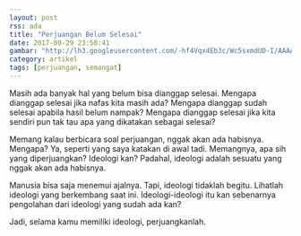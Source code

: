 ```yaml
---
layout: post
rss: ada
title: "Perjuangan Belum Selesai"
date: 2017-09-29 23:58:41
gambar: "http://lh3.googleusercontent.com/-hf4Vqx4Eb3c/Wc5sxmdUD-I/AAAAAAAACWw/i6Cp9F0vyWMGwJ3bEdp3IcGdPk2TvGlOACLcBGAs/s900/Ilustrasi-perjuangan-duniasastra.net_.png"
category: artikel
tags: [perjuangan, semangat]
---
```


Masih ada banyak hal yang belum bisa dianggap selesai. Mengapa dianggap selesai jika nafas kita masih ada? Mengapa dianggap sudah selesai apabila hasil belum nampak? Mengapa dianggap selesai jika kita sendiri pun tak tau apa yang dikatakan sebagai selesai?

Memang kalau berbicara soal perjuangan, nggak akan ada habisnya. Mengapa? Ya, seperti yang saya katakan di awal tadi. Memangnya, apa sih yang diperjuangkan? Ideologi kan? Padahal, ideologi adalah sesuatu yang nggak akan ada habisnya.

Manusia bisa saja menemui ajalnya. Tapi, ideologi tidaklah begitu. Lihatlah ideologi yang berkembang saat ini. Ideologi-ideologi itu kan sebenarnya pengolahan dari ideologi yang sudah ada kan?

Jadi, selama kamu memiliki ideologi, perjuangkanlah.